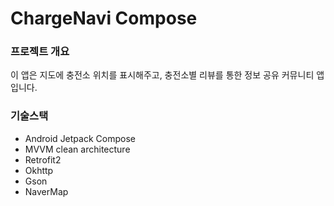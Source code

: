 # ChargeNavi Compose


<h3>프로젝트 개요</h3>
이 앱은 지도에 충전소 위치를 표시해주고, 충전소별 리뷰를 통한 정보 공유 커뮤니티 앱입니다. <br>

<h3>기술스택</h3>
<ul>
  <li>Android Jetpack Compose</li>
  <li>MVVM clean architecture</li>
  <li>Retrofit2</li>
  <li>Okhttp</li> 
  <li>Gson</li> 
  <li>NaverMap</li>
</ul>


